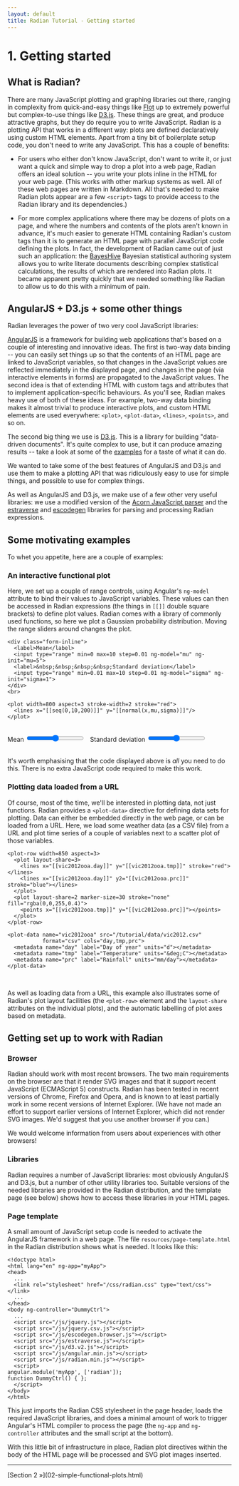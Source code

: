 ```yaml
---
layout: default
title: Radian Tutorial - Getting started
---
```


# 1. Getting started

## What is Radian?

There are many JavaScript plotting and graphing libraries out there,
ranging in complexity from quick-and-easy things like
[Flot](http://www.flotcharts.org/) up to extremely powerful but
complex-to-use things like [D3.js](http://d3js.org/).  These things
are great, and produce attractive graphs, but they do require you to
write JavaScript.  Radian is a plotting API that works in a different
way: plots are defined declaratively using custom HTML elements.
Apart from a tiny bit of boilerplate setup code, you don't need to
write any JavaScript.  This has a couple of benefits:

 * For users who either don't know JavaScript, don't want to write it,
   or just want a quick and simple way to drop a plot into a web page,
   Radian offers an ideal solution -- you write your plots inline in
   the HTML for your web page.  (This works with other markup systems
   as well.  All of these web pages are written in Markdown.  All
   that's needed to make Radian plots appear are a few `<script>` tags
   to provide access to the Radian library and its dependencies.)

 * For more complex applications where there may be dozens of plots on
   a page, and where the numbers and contents of the plots aren't
   known in advance, it's much easier to generate HTML containing
   Radian's custom tags than it is to generate an HTML page with
   parallel JavaScript code defining the plots.  In fact, the
   development of Radian came out of just such an application: the
   [BayesHive](http://www.bayeshive.com/) Bayesian statistical
   authoring system allows you to write literate documents describing
   complex statistical calculations, the results of which are rendered
   into Radian plots.  It became apparent pretty quickly that we
   needed something like Radian to allow us to do this with a minimum
   of pain.

## AngularJS + D3.js + some other things

Radian leverages the power of two very cool JavaScript libraries:

[AngularJS](http://angularjs.org/) is a framework for building web
applications that's based on a couple of interesting and innovative
ideas.  The first is two-way data binding -- you can easily set things
up so that the contents of an HTML page are linked to JavaScript
variables, so that changes in the JavaScript values are reflected
immediately in the displayed page, and changes in the page (via
interactive elements in forms) are propagated to the JavaScript
values.  The second idea is that of extending HTML with custom tags
and attributes that to implement application-specific behaviours.  As
you'll see, Radian makes heavy use of both of these ideas.  For
example, two-way data binding makes it almost trivial to produce
interactive plots, and custom HTML elements are used everywhere:
`<plot>`, `<plot-data>`, `<lines>`, `<points>`, and so on.

The second big thing we use is [D3.js](http://d3js.org/).  This is a
library for building "data-driven documents".  It's quite complex to
use, but it can produce amazing results -- take a look at some of the
[examples](https://github.com/mbostock/d3/wiki/Gallery) for a taste of
what it can do.

We wanted to take some of the best features of AngularJS and D3.js and
use them to make a plotting API that was ridiculously easy to use for
simple things, and possible to use for complex things.

As well as AngularJS and D3.js, we make use of a few other very useful
libraries: we use a modified version of the
[Acorn JavaScript parser](http://marijnhaverbeke.nl/blog/acorn.html)
and the [estraverse](https://github.com/Constellation/estraverse) and
[escodegen](https://github.com/Constellation/escodegen) libraries for
parsing and processing Radian expressions.

## Some motivating examples

To whet you appetite, here are a couple of examples:

### An interactive functional plot

Here, we set up a couple of range controls, using Angular's `ng-model`
attribute to bind their values to JavaScript variables.  These values
can then be accessed in Radian expressions (the things in `[[]]`
double square brackets) to define plot values.  Radian comes with a
library of commonly used functions, so here we plot a Gaussian
probability distribution.  Moving the range sliders around changes the
plot.

~~~~ {.html}
<div class="form-inline">
  <label>Mean</label>
  <input type="range" min=0 max=10 step=0.01 ng-model="mu" ng-init="mu=5">
  <label>&nbsp;&nbsp;&nbsp;&nbsp;Standard deviation</label>
  <input type="range" min=0.01 max=10 step=0.01 ng-model="sigma" ng-init="sigma=1">
</div>
<br>

<plot width=800 aspect=3 stroke-width=2 stroke="red">
  <lines x="[[seq(0,10,200)]]" y="[[normal(x,mu,sigma)]]"/>
</plot>
~~~~
<br>

<div class="form-inline">
  <label>Mean</label>
  <input type="range" min=0 max=10 step=0.01 ng-model="mu" ng-init="mu=5">
  <label>&nbsp;&nbsp;Standard deviation</label>
  <input type="range" min=0.01 max=10 step=0.01 ng-model="sigma" ng-init="sigma=1">
</div>
<br>

<plot width=800 aspect=3 stroke-width=2 stroke="red">
  <lines x="[[seq(0,10,200)]]" y="[[normal(x,mu,sigma)]]"/>
</plot>

It's worth emphasising that the code displayed above is *all* you need
to do this.  There is no extra JavaScript code required to make this
work.

### Plotting data loaded from a URL

Of course, most of the time, we'll be interested in plotting data, not
just functions.  Radian provides a `<plot-data>` directive for
defining data sets for plotting.  Data can either be embedded directly
in the web page, or can be loaded from a URL.  Here, we load some
weather data (as a CSV file) from a URL and plot time series of a
couple of variables next to a scatter plot of those variables.

~~~~ {.html}
<plot-row width=850 aspect=3>
  <plot layout-share=3>
    <lines x="[[vic2012ooa.day]]" y="[[vic2012ooa.tmp]]" stroke="red"></lines>
    <lines x="[[vic2012ooa.day]]" y2="[[vic2012ooa.prc]]" stroke="blue"></lines>
  </plot>
  <plot layout-share=2 marker-size=30 stroke="none" fill="rgba(0,0,255,0.4)">
    <points x="[[vic2012ooa.tmp]]" y="[[vic2012ooa.prc]]"></points>
  </plot>
</plot-row>

<plot-data name="vic2012ooa" src="/tutorial/data/vic2012.csv"
           format="csv" cols="day,tmp,prc">
  <metadata name="day" label="Day of year" units="d"></metadata>
  <metadata name="tmp" label="Temperature" units="&deg;C"></metadata>
  <metadata name="prc" label="Rainfall" units="mm/day"></metadata>
</plot-data>
~~~~
<br>

<plot-row width=850 aspect=3>
  <plot layout-share=3>
    <lines x="[[vic2012ooa.day]]" y="[[vic2012ooa.tmp]]" stroke="red"></lines>
    <lines x="[[vic2012ooa.day]]" y2="[[vic2012ooa.prc]]" stroke="blue"></lines>
  </plot>
  <plot layout-share=2 marker-size=30 stroke="none" fill="rgba(0,0,255,0.4)">
    <points x="[[vic2012ooa.tmp]]" y="[[vic2012ooa.prc]]"></points>
  </plot>
</plot-row>

<plot-data name="vic2012ooa" src="/data/vic2012.csv"
           format="csv" cols="day,tmp,prc">
  <metadata name="day" label="Day of year" units="d"></metadata>
  <metadata name="tmp" label="Temperature" units="&deg;C"></metadata>
  <metadata name="prc" label="Rainfall" units="mm/day"></metadata>
</plot-data>

As well as loading data from a URL, this example also illustrates some
of Radian's plot layout facilities (the `<plot-row>` element and the
`layout-share` attributes on the individual plots), and the automatic
labelling of plot axes based on metadata.


## Getting set up to work with Radian

### Browser

Radian should work with most recent browsers.  The two main
requirements on the browser are that it render SVG images and that it
support recent JavaScript (ECMAScript 5) constructs.  Radian has been
tested in recent versions of Chrome, Firefox and Opera, and is known
to at least partially work in some recent versions of Internet
Explorer.  (We have not made an effort to support earlier versions of
Internet Explorer, which did not render SVG images.  We'd suggest that
you use another browser if you can.)

We would welcome information from users about experiences with other
browsers!

### Libraries

Radian requires a number of JavaScript libraries: most obviously
AngularJS and D3.js, but a number of other utility libraries too.
Suitable versions of the needed libraries are provided in the Radian
distribution, and the template page (see below) shows how to access
these libraries in your HTML pages.

### Page template

A small amount of JavaScript setup code is needed to activate the
AngularJS framework in a web page.  The file
`resources/page-template.html` in the Radian distribution shows what
is needed.  It looks like this:

~~~~ {.html}
<!doctype html>
<html lang="en" ng-app="myApp">
<head>
  ...
  <link rel="stylesheet" href="/css/radian.css" type="text/css"></link>
  ...
</head>
<body ng-controller="DummyCtrl">
  ...
  <script src="/js/jquery.js"></script>
  <script src="/js/jquery.csv.js"></script>
  <script src="/js/escodegen.browser.js"></script>
  <script src="/js/estraverse.js"></script>
  <script src="/js/d3.v2.js"></script>
  <script src="/js/angular.min.js"></script>
  <script src="/js/radian.min.js"></script>
  <script>
angular.module('myApp', ['radian']);
function DummyCtrl() { };
  </script>
</body>
</html>
~~~~

This just imports the Radian CSS stylesheet in the page header, loads
the required JavaScript libraries, and does a minimal amount of work
to trigger Angular's HTML compiler to process the page (the `ng-app`
and `ng-controller` attributes and the small script at the bottom).

With this little bit of infrastructure in place, Radian plot
directives within the body of the HTML page will be processed and SVG
plot images inserted.

<hr>
[Section 2 &raquo;](02-simple-functional-plots.html)
